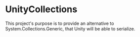 # UnityCollections

This project's purpose is to provide an alternative to System.Collections.Generic, that Unity will be able to serialize.
